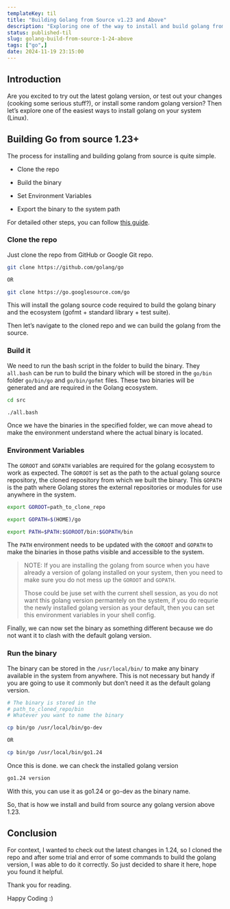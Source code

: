 ```yaml
---
templateKey: til
title: "Building Golang from Source v1.23 and Above"
description: "Exploring one of the way to install and build golang from source for version 1.23 and above."
status: published-til
slug: golang-build-from-source-1-24-above
tags: ["go",]
date: 2024-11-19 23:15:00
---
```


## Introduction

Are you excited to try out the latest golang version, or test out your changes (cooking some serious stuff?), or install some random golang version? Then let’s explore one of the easiest ways to install golang on your system (Linux).

## Building Go from source 1.23+

The process for installing and building golang from source is quite simple.

* Clone the repo
    
* Build the binary
    
* Set Environment Variables
    
* Export the binary to the system path
    

For detailed other steps, you can follow [this guide](https://go.dev/doc/install/source).

### Clone the repo

Just clone the repo from GitHub or Google Git repo.

```bash
git clone https://github.com/golang/go

OR

git clone https://go.googlesource.com/go
```

This will install the golang source code required to build the golang binary and the ecosystem (gofmt + standard library + test suite).

Then let’s navigate to the cloned repo and we can build the golang from the source.

### Build it

We need to run the bash script in the folder to build the binary. They `all.bash` can be run to build the binary which will be stored in the `go/bin` folder `go/bin/go` and `go/bin/gofmt` files. These two binaries will be generated and are required in the Golang ecosystem.

```bash
cd src

./all.bash
```

Once we have the binaries in the specified folder, we can move ahead to make the environment understand where the actual binary is located.

### Environment Variables

The `GOROOT` and `GOPATH` variables are required for the golang ecosystem to work as expected. The `GOROOT` is set as the path to the actual golang source repository, the cloned repository from which we built the binary. This `GOPATH` is the path where Golang stores the external repositories or modules for use anywhere in the system.

```bash
export GOROOT=path_to_clone_repo

export GOPATH=$(HOME)/go

export PATH=$PATH:$GOROOT/bin:$GOPATH/bin
```

The `PATH` environment needs to be updated with the `GOROOT` and `GOPATH` to make the binaries in those paths visible and accessible to the system.

> NOTE: If you are installing the golang from source when you have already a version of golang installed on your system, then you need to make sure you do not mess up the `GOROOT` and `GOPATH`.
> 
> Those could be juse set with the current shell session, as you do not want this golang version permantely on the system, if you do requrie the newly installed golang version as your default, then you can set this environment variables in your shell config.

Finally, we can now set the binary as something different because we do not want it to clash with the default golang version.

### Run the binary

The binary can be stored in the `/usr/local/bin/` to make any binary available in the system from anywhere. This is not necessary but handy if you are going to use it commonly but don’t need it as the default golang version.

```bash
# The binary is stored in the 
# path_to_cloned_repo/bin
# Whatever you want to name the binary

cp bin/go /usr/local/bin/go-dev

OR

cp bin/go /usr/local/bin/go1.24
```

Once this is done. we can check the installed golang version

```bash
go1.24 version
```

With this, you can use it as go1.24 or go-dev as the binary name.

So, that is how we install and build from source any golang version above 1.23.

## Conclusion

For context, I wanted to check out the latest changes in 1.24, so I cloned the repo and after some trial and error of some commands to build the golang version, I was able to do it correctly. So just decided to share it here, hope you found it helpful.

Thank you for reading.

Happy Coding :)
